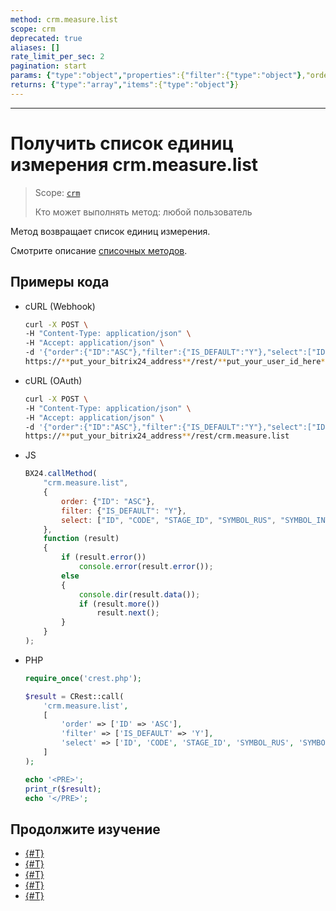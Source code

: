 ```yaml
---
method: crm.measure.list
scope: crm
deprecated: true
aliases: []
rate_limit_per_sec: 2
pagination: start
params: {"type":"object","properties":{"filter":{"type":"object"},"order":{"type":"object"},"select":{"type":"array","items":{"type":"string"}},"start":{"type":["integer","string"]}}}
returns: {"type":"array","items":{"type":"object"}}
---
```



---

# Получить список единиц измерения crm.measure.list

> Scope: [`crm`](../../../scopes/permissions.md)
>
> Кто может выполнять метод: любой пользователь

Метод возвращает список единиц измерения.

Cмотрите описание [списочных методов](../../../how-to-call-rest-api/list-methods-pecularities.md).

## Примеры кода





- cURL (Webhook)

    ```bash
    curl -X POST \
    -H "Content-Type: application/json" \
    -H "Accept: application/json" \
    -d '{"order":{"ID":"ASC"},"filter":{"IS_DEFAULT":"Y"},"select":["ID","CODE","STAGE_ID","SYMBOL_RUS","SYMBOL_INTL"]}' \
    https://**put_your_bitrix24_address**/rest/**put_your_user_id_here**/**put_your_webhook_here**/crm.measure.list
    ```

- cURL (OAuth)

    ```bash
    curl -X POST \
    -H "Content-Type: application/json" \
    -H "Accept: application/json" \
    -d '{"order":{"ID":"ASC"},"filter":{"IS_DEFAULT":"Y"},"select":["ID","CODE","STAGE_ID","SYMBOL_RUS","SYMBOL_INTL"],"auth":"**put_access_token_here**"}' \
    https://**put_your_bitrix24_address**/rest/crm.measure.list
    ```

- JS

    ```js
    BX24.callMethod(
        "crm.measure.list",
        {
            order: {"ID": "ASC"},
            filter: {"IS_DEFAULT": "Y"},
            select: ["ID", "CODE", "STAGE_ID", "SYMBOL_RUS", "SYMBOL_INTL"]
        },
        function (result)
        {
            if (result.error())
                console.error(result.error());
            else
            {
                console.dir(result.data());
                if (result.more())
                    result.next();
            }
        }
    );
    ```

- PHP

    ```php
    require_once('crest.php');

    $result = CRest::call(
        'crm.measure.list',
        [
            'order' => ['ID' => 'ASC'],
            'filter' => ['IS_DEFAULT' => 'Y'],
            'select' => ['ID', 'CODE', 'STAGE_ID', 'SYMBOL_RUS', 'SYMBOL_INTL']
        ]
    );

    echo '<PRE>';
    print_r($result);
    echo '</PRE>';
    ```



## Продолжите изучение

- [{#T}](./crm-measure-add.md)
- [{#T}](./crm-measure-update.md)
- [{#T}](./crm-measure-get.md)
- [{#T}](./crm-measure-delete.md)
- [{#T}](./crm-measure-fields.md)

